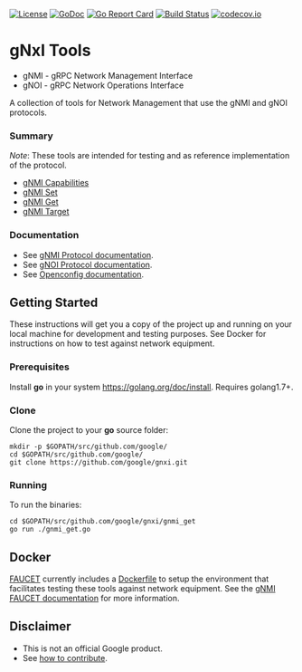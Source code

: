 
[![License](https://img.shields.io/badge/license-Apache%202.0-blue.svg)](https://opensource.org/licenses/Apache-2.0)
[![GoDoc](https://godoc.org/github.com/google/gnxi?status.svg)](https://godoc.org/github.com/google/gnxi)
[![Go Report Card](https://goreportcard.com/badge/github.com/google/gnxi)](https://goreportcard.com/report/github.com/google/gnxi)
[![Build Status](https://travis-ci.org/google/gnxi.svg?branch=master)](https://travis-ci.org/google/gnxi)
[![codecov.io](https://codecov.io/github/google/gnxi/coverage.svg?branch=master)](https://codecov.io/github/google/gnxi?branch=master)

# gNxI Tools

*   gNMI - gRPC Network Management Interface
*   gNOI - gRPC Network Operations Interface

A collection of tools for Network Management that use the gNMI and gNOI protocols.

### Summary

_Note_: These tools are intended for testing and as reference implementation of the protocol.

*  [gNMI Capabilities](./gnmi_capabilities)
*  [gNMI Set](./gnmi_set)
*  [gNMI Get](./gnmi_get)
*  [gNMI Target](./gnmi_target)

### Documentation

*  See [gNMI Protocol documentation](https://github.com/openconfig/reference/tree/master/rpc/gnmi).
*  See [gNOI Protocol documentation](https://github.com/openconfig/reference/tree/master/rpc/gnoi).
*  See [Openconfig documentation](http://www.openconfig.net/).

## Getting Started

These instructions will get you a copy of the project up and running on your local machine for development and testing purposes. See Docker for instructions on how to test against network equipment.

### Prerequisites

Install __go__ in your system https://golang.org/doc/install. Requires golang1.7+.

### Clone

Clone the project to your __go__ source folder:
```
mkdir -p $GOPATH/src/github.com/google/
cd $GOPATH/src/github.com/google/
git clone https://github.com/google/gnxi.git
```

### Running

To run the binaries:

```
cd $GOPATH/src/github.com/google/gnxi/gnmi_get
go run ./gnmi_get.go
```

## Docker

[FAUCET](https://github.com/faucetsdn/faucet) currently includes a [Dockerfile](https://github.com/faucetsdn/faucet/blob/master/gnmi/Dockerfile) to setup the environment that facilitates testing these tools against network equipment. See the [gNMI FAUCET documentation](https://github.com/faucetsdn/faucet/tree/master/gnmi) for more information.

## Disclaimer

*  This is not an official Google product.
*  See [how to contribute](CONTRIBUTING.md).
